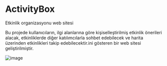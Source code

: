 # ActivityBox
 Etkinlik organizasyonu web sitesi

 Bu projede kullanıcıların, ilgi alanlarına göre
kişiselleştirilmiş etkinlik önerileri alacak, etkinliklerde diğer
katılımcılarla sohbet edebilecek ve harita üzerinden
etkinlikleri takip edebilecektir.ini gösteren bir web sitesi geliştirilmiştir.

![image](https://github.com/user-attachments/assets/7a0fdb19-36d6-4ff7-a1fc-699bee247794)


